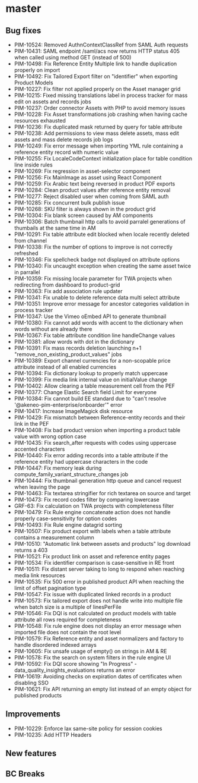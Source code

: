 # master

## Bug fixes

- PIM-10524: Removed AuthnContextClassRef from SAML Auth requests
- PIM-10431: SAML endpoint /saml/acs now returns HTTP status 405 when called using method GET (instead of 500)
- PIM-10498: Fix Reference Entity Multiple link to handle duplication properly on import
- PIM-10492: Fix Tailored Export filter on "identifier" when exporting Product Models
- PIM-10227: Fix filter not applied properly on the Asset manager grid
- PIM-10215: Fixed missing translations label in process tracker for mass edit on assets and records jobs
- PIM-10237: Order connector Assets with PHP to avoid memory issues
- PIM-10228: Fix Asset transformations job crashing when having cache resources exhausted
- PIM-10236: Fix duplicated mask returned by query for table attribute
- PIM-10238: Add permissions to view mass delete assets, mass edit assets and mass delete records job logs
- PIM-10249: Fix error message when importing YML rule containing a reference entity record with numeric value
- PIM-10255: Fix LocaleCodeContext initialization place for table condition line inside rules
- PIM-10269: Fix regression in asset-selector component
- PIM-10256: Fix MainImage as asset using React Component
- PIM-10259: Fix Arabic text being reversed in product PDF exports
- PIM-10284: Clean product values after reference entity removal
- PIM-10277: Reject disabled user when coming from SAML auth
- PIM-10285: Fix concurrent bulk publish issue
- PIM-10268: SKU filter is always shown in the product grid
- PIM-10304: Fix blank screen caused by AM components
- PIM-10306: Batch thumbnail http calls to avoid parralel generations of thumbails at the same time in AM
- PIM-10291: Fix table attribute edit blocked when locale recently deleted from channel
- PIM-10338: Fix the number of options to improve is not correctly refreshed
- PIM-10346: Fix spellcheck badge not displayed on attribute options
- PIM-10340: Fix uncaught exception when creating the same asset twice in parrallel
- PIM-10359: Fix missing locale parameter for TWA projects when redirecting from dashboard to product-grid
- PIM-10363: Fix add association rule updater
- PIM-10341: Fix unable to delete reference data multi select attribute
- PIM-10351: Improve error message for ancestor categories validation in process tracker
- PIM-10347: Use the Vimeo oEmbed API to generate thumbnail
- PIM-10380: Fix cannot add words with accent to the dictionary when words without are already there
- PIM-10367: Fix table attribute condition line handleChange values
- PIM-10381: allow words with dot in the dictionary
- PIM-10391: Fix mass records deletion launching n+1 "remove_non_existing_product_values" jobs
- PIM-10389: Export channel currencies for a non-scopable price attribute instead of all enabled currencies
- PIM-10394: Fix dictionary lookup to properly match uppercase
- PIM-10399: Fix media link internal value on initialValue change
- PIM-10402: Allow clearing a table measurement cell from the PEF
- PIM-10377: Change Elastic Search field Limit for everyone
- PIM-10384: Fix cannot build EE standard due to "can't resolve '@akeneo-pim-enterprise/onboarder'" error
- PIM-10417: Increase ImageMagick disk resource
- PIM-10429: Fix mismatch between Reference-entity records and their link in the PEF
- PIM-10408: Fix bad product version when importing a product table value with wrong option case
- PIM-10435: Fix search_after requests with codes using uppercase accented characters
- PIM-10440: Fix error adding records into a table attribute if the reference entity had uppercase characters in the code
- PIM-10447: Fix memory leak during compute_family_variant_structure_changes job
- PIM-10444: Fix thumbnail generation http queue and cancel request when leaving the page
- PIM-10463: Fix textarea stringifier for rich textarea on source and target
- PIM-10473: Fix record codes filter by comparing lowercase
- GRF-63: Fix calculation on TWA projects with completeness filter
- PIM-10479: Fix Rule engine concatenate action does not handle properly case-sensitivity for option codes
- PIM-10493: Fix Rule engine datagrid sorting
- PIM-10507: Fix product export with labels when a table attribute contains a measurement column
- PIM-10510: "Automatic link between assets and products" log download returns a 403
- PIM-10521: Fix product link on asset and reference entity pages
- PIM-10534: Fix identifier comparison is case-sensitive in RE front
- PIM-10511: Fix distant server taking to long to respond when reaching media link resources 
- PIM-10535: Fix 500 error in published product API when reaching the limit of offset pagination type
- PIM-10547: Fix issue with duplicated linked records in a product
- PIM-10573: Fix tailored export does not handle write into multiple file when batch size is a multiple of linesPerFile
- PIM-10546: Fix DQI is not calculated on product models with table attribute all rows required for completeness
- PIM-10548: Fix rule engine does not display an error message when imported file does not contain the root level
- PIM-10579: Fix Reference entity and asset normalizers and factory to handle disordered indexed arrays
- PIM-10605: Fix unsafe usage of empty() on strings in AM & RE
- PIM-10578: Fix the search on system filters in the rule engine UI
- PIM-10592: Fix DQI score showing "In Progress" - data_quality_insights_evaluations returns an error
- PIM-10619: Avoiding checks on expiration dates of certificates when disabling SSO
- PIM-10621: Fix API returning an empty list instead of an empty object for published products

## Improvements

- PIM-10229: Enforce lax same-site policy for session cookies
- PIM-10235: Add HTTP Headers

## New features

## BC Breaks
